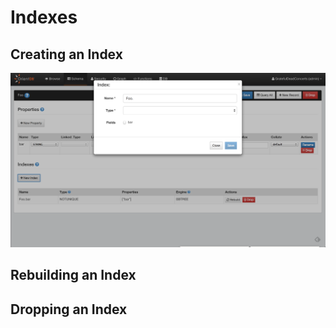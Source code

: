 
# Indexes

## Creating an Index

![Property](../images/newIndex.png)

## Rebuilding an Index

## Dropping an Index